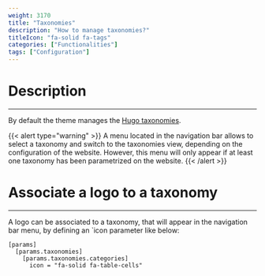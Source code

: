 ```yaml
---
weight: 3170
title: "Taxonomies"
description: "How to manage taxonomies?"
titleIcon: "fa-solid fa-tags"
categories: ["Functionalities"]
tags: ["Configuration"]
---
```


# Description
---

By default the theme manages the [Hugo taxonomies](https://gohugo.io/content-management/multilingual/#readout).

{{< alert type="warning" >}}
A menu located in the navigation bar allows to select a taxonomy and switch to the taxonomies view, depending on the configuration of the website. However, this menu will only appear if at least one taxonomy has been parametrized on the website.
{{< /alert >}}

# Associate a logo to a taxonomy
---

A logo can be associated to a taxonomy, that will appear in the navigation bar menu, by defining an `icon parameter like below:

```
[params]
  [params.taxonomies]
    [params.taxonomies.categories]
      icon = "fa-solid fa-table-cells"
```
